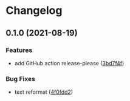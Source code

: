 # Changelog

## 0.1.0 (2021-08-19)


### Features

* add GitHub action release-please ([3bd7f4f](https://www.github.com/Vlipper/trainkit/commit/3bd7f4f1e7ae1e0a4beeaf4d91ab1db4c335042e))


### Bug Fixes

* text reformat ([4f0fdd2](https://www.github.com/Vlipper/trainkit/commit/4f0fdd2f5e72a954d506986d4aa606b9bf40b4dc))
